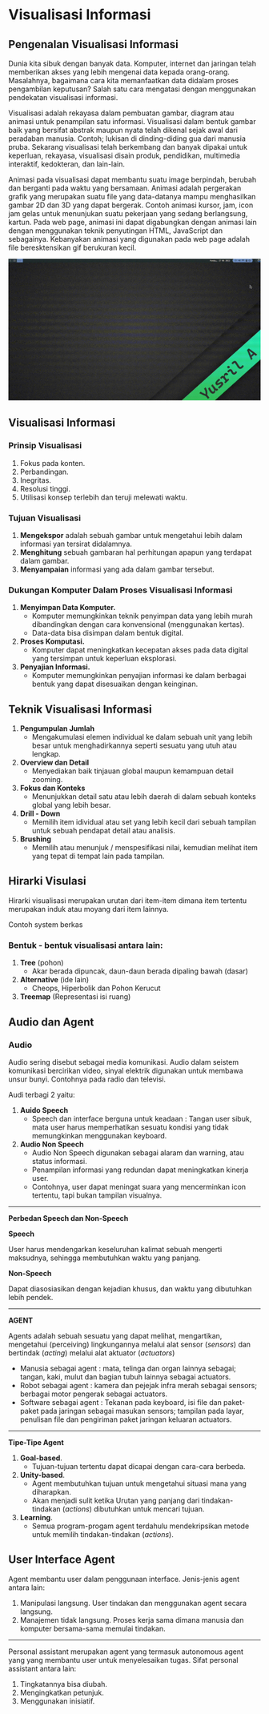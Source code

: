 # Visualisasi Informasi

## Pengenalan Visualisasi Informasi

Dunia kita sibuk dengan banyak data. Komputer, internet dan jaringan telah memberikan akses yang lebih mengenai data kepada orang-orang. Masalahnya, bagaimana cara kita memanfaatkan data didalam proses pengambilan keputusan? Salah satu cara mengatasi dengan menggunakan pendekatan visualisasi informasi.

Visualisasi adalah rekayasa dalam pembuatan gambar, diagram atau animasi untuk penampilan satu informasi. Visualisasi dalam bentuk gambar baik yang bersifat abstrak maupun nyata telah dikenal sejak awal dari peradaban manusia. Contoh; lukisan di dinding-diding gua dari manusia pruba. Sekarang visualisasi telah berkembang dan banyak dipakai untuk keperluan, rekayasa, visualisasi disain produk, pendidikan, multimedia interaktif, kedokteran, dan lain-lain.

Animasi pada visualisasi dapat membantu suatu image berpindah, berubah dan berganti pada waktu yang bersamaan. Animasi adalah pergerakan grafik yang merupakan suatu file yang data-datanya mampu menghasilkan gambar 2D dan 3D yang dapat bergerak. Contoh animasi kursor, jam, icon jam gelas untuk menunjukan suatu pekerjaan yang sedang berlangsung, kartun. Pada web page, animasi ini dapat digabungkan dengan animasi lain dengan menggunakan teknik penyutingan HTML, JavaScript dan sebagainya. Kebanyakan animasi yang digunakan pada web page adalah file beresktensikan gif berukuran kecil.

![Contoh gif](./img/out.gif)

## Visualisasi Informasi

### Prinsip Visualisasi

1. Fokus pada konten.
2. Perbandingan.
3. Inegritas.
4. Resolusi tinggi.
5. Utilisasi konsep terlebih dan teruji melewati waktu.

### Tujuan Visualisasi

1. **Mengekspor** adalah sebuah gambar untuk mengetahui lebih dalam informasi yan tersirat didalamnya.
2. **Menghitung** sebuah gambaran hal perhitungan apapun yang terdapat dalam gambar.
3. **Menyampaian** informasi yang ada dalam gambar tersebut.

### Dukungan Komputer Dalam Proses Visualisasi Informasi

1. **Menyimpan Data Komputer.**
   - Komputer memungkinkan teknik penyimpan data yang lebih murah dibandingkan dengan cara konvensional (menggunakan kertas).
   - Data-data bisa disimpan dalam bentuk digital.
2. **Proses Komputasi.**
   - Komputer dapat meningkatkan kecepatan akses pada data digital yang tersimpan untuk keperluan eksplorasi.
3. **Penyajian Informasi.**
   - Komputer memungkinkan penyajian informasi ke dalam berbagai bentuk yang dapat disesuaikan dengan keinginan.

## Teknik Visualisasi Informasi

1. **Pengumpulan Jumlah**
   - Mengakumulasi elemen individual ke dalam sebuah unit yang lebih besar untuk menghadirkannya seperti sesuatu yang utuh atau lengkap.
2. **Overview dan Detail**
   - Menyediakan baik tinjauan global maupun kemampuan detail zooming.
3. **Fokus dan Konteks**
   - Menunjukkan detail satu atau lebih daerah di dalam sebuah konteks global yang lebih besar.
4. **Drill - Down**
   - Memilih item idividual atau set yang lebih kecil dari sebuah tampilan untuk sebuah pendapat detail atau analisis.
5. **Brushing**
   - Memilih atau menunjuk / menspesifikasi nilai, kemudian melihat item yang tepat di tempat lain pada tampilan.

## Hirarki Visulasi

Hirarki visualisasi merupakan urutan dari item-item dimana item tertentu merupakan induk atau moyang dari item lainnya.

Contoh system berkas

### Bentuk - bentuk visualisasi antara lain:

1. **Tree** (pohon)
   - Akar berada dipuncak, daun-daun berada dipaling bawah (dasar)
2. **Alternative** (ide lain)
   - Cheops, Hiperbolik dan Pohon Kerucut
3. **Treemap** (Representasi isi ruang)

## Audio dan Agent

### Audio

Audio sering disebut sebagai media komunikasi. Audio dalam seistem komunikasi bercirikan video, sinyal elektrik digunakan untuk membawa unsur bunyi. Contohnya pada radio dan televisi.

Audi terbagi 2 yaitu:

1. **Auido Speech**
   - Speech dan interface berguna untuk keadaan : Tangan user sibuk, mata user harus memperhatikan sesuatu kondisi yang tidak memungkinkan menggunakan keyboard.
2. **Audio Non Speech**
   - Audio Non Speech digunakan sebagai alaram dan warning, atau status informasi.
   - Penampilan informasi yang redundan dapat meningkatkan kinerja user.
   - Contohnya, user dapat meningat suara yang mencerminkan icon tertentu, tapi bukan tampilan visualnya.

---

**Perbedan Speech dan Non-Speech**

**Speech**

User harus mendengarkan keseluruhan kalimat sebuah mengerti maksudnya, sehingga membutuhkan waktu yang panjang.

**Non-Speech**

Dapat diasosiasikan dengan kejadian khusus, dan waktu yang dibutuhkan lebih pendek.

---

**AGENT**

Agents adalah sebuah sesuatu yang dapat melihat, mengartikan, mengetahui (perceiving) lingkungannya melalui alat sensor (_sensors_) dan bertindak (_acting_) melalui alat aktuator (_actuators_)

- Manusia sebagai agent : mata, telinga dan organ lainnya sebagai; tangan, kaki, mulut dan bagian tubuh lainnya sebagai actuators.
- Robot sebagai agent : kamera dan pejejak infra merah sebagai sensors; berbagai motor pengerak sebagai actuators.
- Software sebagai agent : Tekanan pada keyboard, isi file dan paket-paket pada jaringan sebagai masukan sensors; tampilan pada layar, penulisan file dan pengiriman paket jaringan keluaran actuators.

---

**Tipe-Tipe Agent**

1. **Goal-based**.
   - Tujuan-tujuan tertentu dapat dicapai dengan cara-cara berbeda.
2. **Unity-based**.
   - Agent membutuhkan tujuan untuk mengetahui situasi mana yang diharapkan.
   - Akan menjadi sulit ketika Urutan yang panjang dari tindakan-tindakan (_actions_) dibutuhkan untuk mencari tujuan.
3. **Learning**.
   - Semua program-progam agent terdahulu mendekripsikan metode untuk memilih tindakan-tindakan (_actions_).

## User Interface Agent

Agent membantu user dalam penggunaan interface. Jenis-jenis agent antara lain:

1. Manipulasi langsung. User tindakan dan menggunakan agent secara langsung.
2. Manajemen tidak langsung. Proses kerja sama dimana manusia dan komputer bersama-sama memulai tindakan.

---

Personal assistant merupakan agent yang termasuk autonomous agent yang yang membantu user untuk menyelesaikan tugas. Sifat personal assistant antara lain:

1. Tingkatannya bisa diubah.
2. Mengingkatkan petunjuk.
3. Menggunakan inisiatif.
